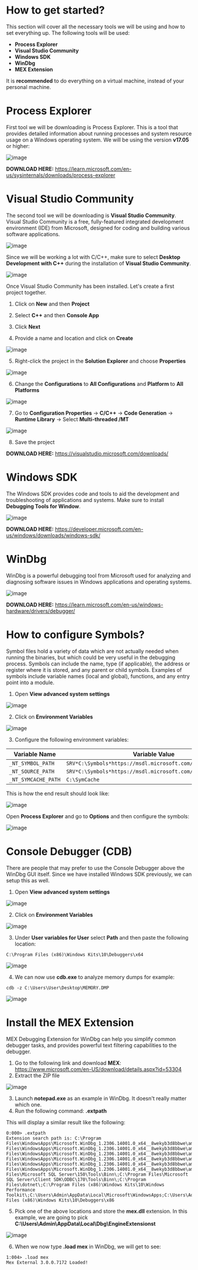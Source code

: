 # How to get started?

This section will cover all the necessary tools we will be using and how to set everything up. The following tools will be used:

- **Process Explorer**
- **Visual Studio Community**
- **Windows SDK**
- **WinDbg**
- **MEX Extension**

It is **recommended** to do everything on a virtual machine, instead of your personal machine.

# Process Explorer

First tool we will be downloading is Process Explorer. This is a tool that provides detailed information about running processes and system resource usage on a Windows operating system. We will be using the version **v17.05** or higher:

![image](https://github.com/DebugPrivilege/InsightEngineering/assets/63166600/a094c17d-2c07-4b8f-ac49-b3f6114a8ab1)


**DOWNLOAD HERE:** https://learn.microsoft.com/en-us/sysinternals/downloads/process-explorer

# Visual Studio Community

The second tool we will be downloading is **Visual Studio Community**. Visual Studio Community is a free, fully-featured integrated development environment (IDE) from Microsoft, designed for coding and building various software applications.

![image](https://github.com/DebugPrivilege/InsightEngineering/assets/63166600/0fa48737-3828-4f04-a043-837280f33ff7)


Since we will be working a lot with C/C++, make sure to select **Desktop Development with C++** during the installation of **Visual Studio Community**.

![image](https://github.com/DebugPrivilege/InsightEngineering/assets/63166600/64210db7-ca3c-4c95-8b25-0356d95c7716)


Once Visual Studio Community has been installed. Let's create a first project together.

1. Click on **New** and then **Project**
2. Select **C++** and then **Console App**
3. Click **Next**



4. Provide a name and location and click on **Create**

![image](https://github.com/DebugPrivilege/Debugging/assets/63166600/cceadee7-5b19-4f6e-8a7f-30b2e568b43d)

5. Right-click the project in the **Solution Explorer** and choose **Properties**

![image](https://github.com/DebugPrivilege/Debugging/assets/63166600/90304ebe-4a33-4d82-87fb-f6873c514d6f)

6. Change the **Configurations** to **All Configurations** and **Platform** to **All Platforms**

![image](https://github.com/DebugPrivilege/Debugging/assets/63166600/37c02d99-10e3-4385-b29e-6e697f3a30b6)

7. Go to **Configuration Properties** -> **C/C++** -> **Code Generation** -> **Runtime Library** -> Select **Multi-threaded /MT**

 ![image](https://github.com/DebugPrivilege/Debugging/assets/63166600/15f4ed8e-35f5-4298-86c1-cf870765b722)

8. Save the project

**DOWNLOAD HERE:** https://visualstudio.microsoft.com/downloads/

# Windows SDK

The Windows SDK provides code and tools to aid the development and troubleshooting of applications and systems. Make sure to install **Debugging Tools for Window**.

![image](https://github.com/DebugPrivilege/Debugging/assets/63166600/b8a57f66-50ea-4890-9bf9-4d8e9ec24a6b)


**DOWNLOAD HERE:** https://developer.microsoft.com/en-us/windows/downloads/windows-sdk/

# WinDbg

WinDbg is a powerful debugging tool from Microsoft used for analyzing and diagnosing software issues in Windows applications and operating systems.

![image](https://github.com/DebugPrivilege/Debugging/assets/63166600/07a00218-66b6-4725-a4e7-1a5b3f1157fe)

**DOWNLOAD HERE:** https://learn.microsoft.com/en-us/windows-hardware/drivers/debugger/

# How to configure Symbols?

Symbol files hold a variety of data which are not actually needed when running the binaries, but which could be very useful in the debugging process. Symbols can include the name, type (if applicable), the address or register where it is stored, and any parent or child symbols. Examples of symbols include variable names (local and global), functions, and any entry point into a module. 

1. Open **View advanced system settings**

![image](https://github.com/DebugPrivilege/Debugging/assets/63166600/b38ccc2d-7a9b-43a2-b0da-98b6625b78b0)

2. Click on **Environment Variables**

![image](https://github.com/DebugPrivilege/Debugging/assets/63166600/8eec1bc5-80af-427b-b202-6197d8ebf1cc)

3. Configure the following environment variables:

| Variable Name      | Variable Value                                              |
|--------------------|-------------------------------------------------------------|
| `_NT_SYMBOL_PATH`  | `SRV*C:\Symbols*https://msdl.microsoft.com/download/symbols` |
| `_NT_SOURCE_PATH`  | `SRV*C:\Symbols*https://msdl.microsoft.com/download/symbols` |
| `_NT_SYMCACHE_PATH`| `C:\SymCache`                                               |


This is how the end result should look like:

![image](https://github.com/DebugPrivilege/Debugging/assets/63166600/e997836d-0af7-422a-8919-843cd083cacf)

Open **Process Explorer** and go to **Options** and then configure the symbols:

![image](https://github.com/DebugPrivilege/Debugging/assets/63166600/57b909bb-8ade-457f-ba0c-500f0a7bd71a)

# Console Debugger (CDB)

There are people that may prefer to use the Console Debugger above the WinDbg GUI itself. Since we have installed Windows SDK previously, we can setup this as well.

1. Open **View advanced system settings**

![image](https://github.com/DebugPrivilege/Debugging/assets/63166600/b38ccc2d-7a9b-43a2-b0da-98b6625b78b0)

2. Click on **Environment Variables**

![image](https://github.com/DebugPrivilege/Debugging/assets/63166600/8eec1bc5-80af-427b-b202-6197d8ebf1cc)

3. Under **User variables for User** select **Path** and then paste the following location:

```
C:\Program Files (x86)\Windows Kits\10\Debuggers\x64
```

![image](https://github.com/DebugPrivilege/Debugging/assets/63166600/8afa5907-f29a-4725-8a8e-a73860edc9d1)


4. We can now use **cdb.exe** to analyze memory dumps for example:
   
```
cdb -z C:\Users\User\Desktop\MEMORY.DMP
```

![image](https://github.com/DebugPrivilege/Debugging/assets/63166600/7214b515-4182-40eb-a77a-08e3bfc7932d)

# Install the MEX Extension

MEX Debugging Extension for WinDbg can help you simplify common debugger tasks, and provides powerful text filtering capabilities to the debugger.

1. Go to the following link and download **MEX**: https://www.microsoft.com/en-US/download/details.aspx?id=53304
2. Extract the ZIP file

![image](https://github.com/DebugPrivilege/Debugging/assets/63166600/0fc635e4-0f34-473d-8ce5-fbbbf8240e4d)

3. Launch **notepad.exe** as an example in WinDbg. It doesn't really matter which one.
4. Run the following command: **.extpath**

This will display a similar result like the following:

```
0:000> .extpath
Extension search path is: C:\Program Files\WindowsApps\Microsoft.WinDbg_1.2306.14001.0_x64__8wekyb3d8bbwe\amd64\WINXP;C:\Program Files\WindowsApps\Microsoft.WinDbg_1.2306.14001.0_x64__8wekyb3d8bbwe\amd64\winext;C:\Program Files\WindowsApps\Microsoft.WinDbg_1.2306.14001.0_x64__8wekyb3d8bbwe\amd64\winext\arcade;C:\Program Files\WindowsApps\Microsoft.WinDbg_1.2306.14001.0_x64__8wekyb3d8bbwe\amd64\pri;C:\Program Files\WindowsApps\Microsoft.WinDbg_1.2306.14001.0_x64__8wekyb3d8bbwe\amd64;C:\Users\Admin\AppData\Local\Dbg\EngineExtensions;C:\Program Files\WindowsApps\Microsoft.WinDbg_1.2306.14001.0_x64__8wekyb3d8bbwe\amd64;C:\Windows\system32;C:\Windows;C:\Windows\System32\Wbem;C:\Windows\System32\WindowsPowerShell\v1.0\;C:\Windows\System32\OpenSSH\;C:\Program Files\Microsoft SQL Server\150\Tools\Binn\;C:\Program Files\Microsoft SQL Server\Client SDK\ODBC\170\Tools\Binn\;C:\Program Files\dotnet\;C:\Program Files (x86)\Windows Kits\10\Windows Performance Toolkit\;C:\Users\Admin\AppData\Local\Microsoft\WindowsApps;C:\Users\Admin\.dotnet\tools;C:\Program Files (x86)\Windows Kits\10\Debuggers\x86
```

5. Pick one of the above locations and store the **mex.dll** extension. In this example, we are going to pick **C:\Users\Admin\AppData\Local\Dbg\EngineExtensionst**

![image](https://github.com/DebugPrivilege/Debugging/assets/63166600/4f04b025-8f37-48a8-9623-9a4f548a99b5)

6. When we now type **.load mex** in WinDbg, we will get to see:

```
1:004> .load mex
Mex External 3.0.0.7172 Loaded!
```
